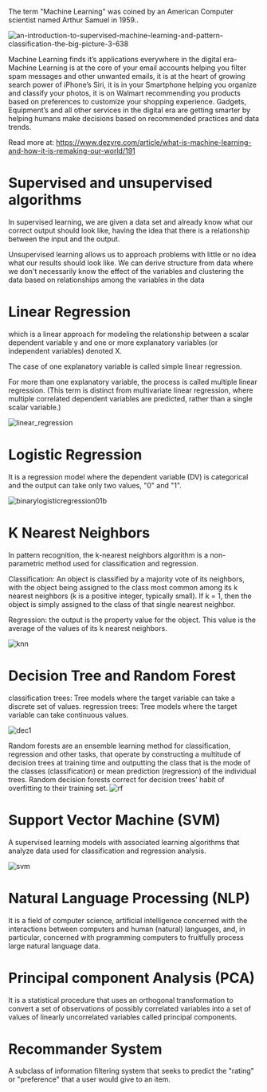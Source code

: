 
The term "Machine Learning" was coined by an American Computer scientist named Arthur Samuel in 1959..

![an-introduction-to-supervised-machine-learning-and-pattern-classification-the-big-picture-3-638](https://user-images.githubusercontent.com/22607215/34581768-9ee472c0-f15f-11e7-9264-03065fc79c02.jpg)

Machine Learning finds it’s applications everywhere in the digital era- Machine Learning is at the core of your email accounts helping you filter spam messages and other unwanted emails, it is at the heart of growing search power of iPhone’s Siri, it is in your Smartphone helping you organize and classify your photos, it is on Walmart recommending you products based on preferences to customize your shopping experience. Gadgets, Equipment’s and all other services in the digital era are getting smarter by helping humans make decisions based on recommended practices and data trends.

Read more at: https://www.dezyre.com/article/what-is-machine-learning-and-how-it-is-remaking-our-world/191

# Supervised and unsupervised algorithms

In supervised learning, we are given a data set and already know what our correct output should look like, having the idea that there is a relationship between the input and the output.

Unsupervised learning allows us to approach problems with little or no idea what our results should look like. We can derive structure from data where we don't necessarily know the effect of the variables and clustering the data based on relationships among the variables in the data


# Linear Regression

which is a linear approach for modeling the relationship between a scalar dependent variable y and one or more explanatory variables (or independent variables) denoted X. 

The case of one explanatory variable is called simple linear regression. 

For more than one explanatory variable, the process is called multiple linear regression. (This term is distinct from multivariate linear regression, where multiple correlated dependent variables are predicted, rather than a single scalar variable.)

![linear_regression](https://user-images.githubusercontent.com/22607215/34582610-849bac78-f162-11e7-9634-b91ded6fe9f5.png)


# Logistic Regression

It is a regression model where the dependent variable (DV) is categorical and the output can take only two values, "0" and "1".

![binarylogisticregression01b](https://user-images.githubusercontent.com/22607215/34582777-2342828e-f163-11e7-89e8-b0ed46db5533.jpg)


# K Nearest Neighbors

In pattern recognition, the k-nearest neighbors algorithm is a non-parametric method used for classification and regression.

Classification: An object is classified by a majority vote of its neighbors, with the object being assigned to the class most common among its k nearest neighbors (k is a positive integer, typically small). If k = 1, then the object is simply assigned to the class of that single nearest neighbor.

Regression: the output is the property value for the object. This value is the average of the values of its k nearest neighbors.

![knn](https://user-images.githubusercontent.com/22607215/34582961-d66590ae-f163-11e7-8a7a-093c35824a4e.png)


# Decision Tree and Random Forest

classification trees: Tree models where the target variable can take a discrete set of values.
regression trees: Tree models where the target variable can take continuous values.

![dec1](https://user-images.githubusercontent.com/22607215/34583899-820a2cfa-f167-11e7-81df-64befbdf5055.jpg)

Random forests are an ensemble learning method for classification, regression and other tasks, that operate by constructing a multitude of decision trees at training time and outputting the class that is the mode of the classes (classification) or mean prediction (regression) of the individual trees. Random decision forests correct for decision trees' habit of overfitting to their training set.
![rf](https://user-images.githubusercontent.com/22607215/34583995-fb1bc90a-f167-11e7-8f2a-750fa77b9368.png)


# Support Vector Machine (SVM)

A supervised learning models with associated learning algorithms that analyze data used for classification and regression analysis.

![svm](https://user-images.githubusercontent.com/22607215/34584194-d0669b62-f168-11e7-8e8c-bdbaad7b10ef.gif)


# Natural Language Processing (NLP)

It is a field of computer science, artificial intelligence concerned with the interactions between computers and human (natural) languages, and, in particular, concerned with programming computers to fruitfully process large natural language data.

# Principal component Analysis (PCA)
It is a statistical procedure that uses an orthogonal transformation to convert a set of observations of possibly correlated variables into a set of values of linearly uncorrelated variables called principal components. 


# Recommander System

A subclass of information filtering system that seeks to predict the "rating" or "preference" that a user would give to an item.

